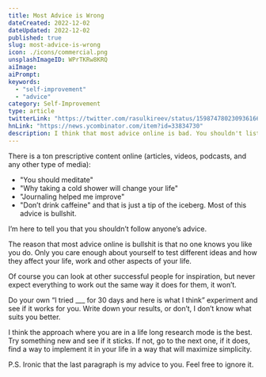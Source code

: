 ```yaml
---
title: Most Advice is Wrong
dateCreated: 2022-12-02
dateUpdated: 2022-12-02
published: true
slug: most-advice-is-wrong
icon: ./icons/commercial.png
unsplashImageID: WPrTKRw8KRQ
aiImage:
aiPrompt:
keywords:
  - "self-improvement"
  - "advice"
category: Self-Improvement
type: article
twitterLink: "https://twitter.com/rasulkireev/status/1598747802309361664"
hnLink: "https://news.ycombinator.com/item?id=33834730"
description: I think that most advice online is bad. You shouldn't listen to anyone but yourself. Here is why...
---
```


There is a ton prescriptive content online (articles, videos, podcasts, and any other type of media):

- "You should meditate"
- "Why taking a cold shower will change your life"
- "Journaling helped me improve"
- "Don’t drink caffeine"
and that is just a tip of the iceberg. Most of this advice is bullshit.

I’m here to tell you that you shouldn’t follow anyone’s advice.

The reason that most advice online is bullshit is that no one knows you like you do. Only you care enough about yourself to test different ideas and how they affect your life, work and other aspects of your life.

Of course you can look at other successful people for inspiration, but never expect everything to work out the same way it does for them, it won’t.

Do your own “I tried ___ for 30 days and here is what I think” experiment and see if it works for you. Write down your results, or don’t, I don’t know what suits you better.

I think the approach where you are in a life long research mode is the best. Try something new and see if it sticks. If not, go to the next one, if it does, find a way to implement it in your life in a way that will maximize simplicity.

P.S. Ironic that the last paragraph is my advice to you. Feel free to ignore it.
